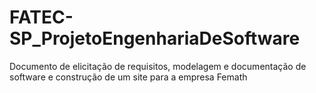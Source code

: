 # FATEC-SP_ProjetoEngenhariaDeSoftware
Documento de elicitação de requisitos, modelagem e documentação de software e construção de um site para a empresa Femath
